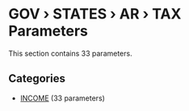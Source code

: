 # GOV › STATES › AR › TAX Parameters

This section contains 33 parameters.

## Categories

- [INCOME](income/index.md) (33 parameters)
